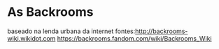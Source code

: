 # As Backrooms
baseado na lenda urbana da internet 
fontes:http://backrooms-wiki.wikidot.com 
https://backrooms.fandom.com/wiki/Backrooms_Wiki
